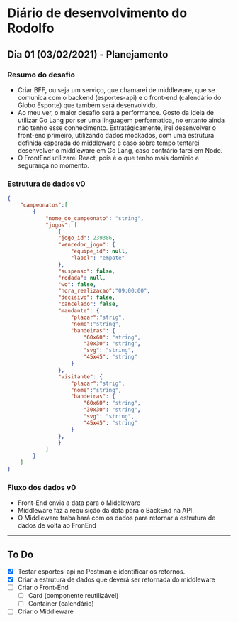 # Diário de desenvolvimento do Rodolfo

## Dia 01 (03/02/2021) - Planejamento

### Resumo do desafio

- Criar BFF, ou seja um serviço, que chamarei de middleware, que se comunica com o backend (esportes-api) e o front-end (calendário do Globo Esporte) que também será desenvolvido.
- Ao meu ver, o maior desafio será a performance. Gosto da ideia de utilizar Go Lang por ser uma linguagem performatica, no entanto ainda não tenho esse conhecimento. Estratégicamente, irei desenvolver o front-end primeiro, utilizando dados mockados, com uma estrutura definida esperada do middleware e caso sobre tempo tentarei desenvolver o middleware em Go Lang, caso contrário farei em Node.
- O FrontEnd utilizarei React, pois é o que tenho mais domínio e segurança no momento.

### Estrutura de dados v0
```json
{
    "campeonatos":[
        {
            "nome_do_campeonato": "string",
            "jogos": [
                {
                "jogo_id": 239386,
                "vencedor_jogo": {
                    "equipe_id": null,
                    "label": "empate"
                },
                "suspenso": false,
                "rodada": null,
                "wo": false,
                "hora_realizacao":"09:00:00",
                "decisivo": false,
                "cancelado": false,
                "mandante": {
                    "placar":"strig",
                    "nome":"string",
                    "bandeiras": {
                        "60x60": "string",
                        "30x30": "string",
                        "svg": "string",
                        "45x45": "string"
                    }
                },
                "visitante": {
                    "placar":"strig",
                    "nome":"string",
                    "bandeiras": {
                        "60x60": "string",
                        "30x30": "string",
                        "svg": "string",
                        "45x45": "string"
                    }
                },  
                }
            ]
        }
    ]
}
```
### Fluxo dos dados v0
- Front-End envia a data para o Middleware
- Middleware faz a requisição da data para o BackEnd na API.
- O Middleware trabalhará com os dados para retornar a estrutura de dados de volta ao FronEnd

___

## To Do
- [X] Testar esportes-api no Postman e identificar os retornos.
- [X] Criar a estrutura de dados que deverá ser retornada do middleware
- [ ] Criar o Front-End
  - [ ] Card (componente reutilizável)
  - [ ] Container (calendário)
- [ ] Criar o Middleware